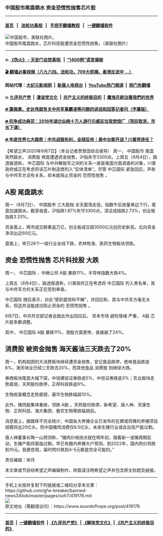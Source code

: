 ### 中国股市尾盘跳水 资金恐慌性抛售芯片股
------------------------

#### [首页](https://github.com/gfw-breaker/banned-news3/blob/master/README.md) &nbsp;&nbsp;|&nbsp;&nbsp; [法轮功真相](https://github.com/begood0513/basic/blob/master/README.md)  &nbsp;&nbsp;|&nbsp;&nbsp; [手把手翻墙教程](https://github.com/gfw-breaker/guides/wiki)  &nbsp;&nbsp;|&nbsp;&nbsp; [一键翻墙软件](https://github.com/gfw-breaker/nogfw/blob/master/README.md)  



<div><img alt="中国股市，美联社图片。" src="https://img.soundofhope.org/2019-12/1577131393463.jpg"/>
<br/><figcaption class="caption">
 中国股市尾盘跳水，芯片科技股遭资金恐慌性抛售。（美联社图片）
</figcaption></div><hr/>

#### 💥 [《伪火》 - 天安门自焚真相 ](http://141.164.51.119:10000/videos/blog/weihuo.html)&nbsp; |&nbsp; [“1400例”谎言揭秘  ](http://141.164.51.119:10000/videos/blog/jiexi1400.html)

#### [ 🎬  翻墙必看视频（八九六四、法轮功、709大抓捕、香港反送中 ...）](https://github.com/gfw-breaker/links/blob/master/banned.md)

#### 网站代理：[大纪元新闻网](http://167.172.10.89:10080/gb/) &nbsp;|&nbsp; [新唐人电视台](http://167.172.10.89:8808/gb/)  &nbsp;|&nbsp; [YouTube热门频道](http://158.247.203.241/youtube.html) &nbsp;|&nbsp; [网门免翻墙](http://158.247.203.241:11000/show.aspx?name=ogHome)

#### 💥 [九评共产党](http://141.164.51.119:10000/videos/res/jiuping/)&nbsp; |&nbsp; [漫谈党文化](http://141.164.51.119:10000/videos/res/mtdwh/)&nbsp; |&nbsp; [共产主义的终极目的](http://141.164.51.119:10000/videos/res/zjmd/)&nbsp; |&nbsp; [魔鬼在統治著我們的世界](http://141.164.51.119:10000/videos/res/TheSpecter/)  

#### [ 🔥  蓬佩奥、史达伟就有关中共军事霸凌等问题的讲话和回答记者问（字幕版）](http://141.164.51.119:10000/videos/news/pompeo7.html)

#### [ 🔥  抗争成功典范：2016年湖北仙桃十万人游行示威反垃圾焚烧厂（项目取消，市长下课）](http://141.164.51.119:10000/videos/news/xiantao.html)

#### [ 🔥  年底世界七大趋势｜中共战狼失利，全球反呛｜美中台能开战？川普将连任？](http://141.164.51.119:10000/videos/news/tanghao02.html)

<div><div class="Content__Wrapper sc-1bvya0-0 grZQxZ">
 <p class="meta-top">
  <span class="meta">
   【希望之声2020年9月7日】（本台记者贺景田综合报导）
  </span>
  周一，
  <ok href="/term/8795">
   中国股市
  </ok>
  尾盘突然跳水，
  <ok href="/term/369967">
   消费股
  </ok>
  再度遭遇资金抛售，沪指失守3300点。上周五（9月4日），路透报道称，
  <ok href="/term/1521">
   中芯国际
  </ok>
  与中共解放军之间的关系一直是美国方面调查的对象，川普政府或正在考虑将该芯片制造商列入“实体清单”。尽管
  <ok href="/term/1521">
   中芯国际
  </ok>
  紧急回应，声称与中共军方没有关系，却未能阻止资金的
  <ok href="/term/333769">
   恐慌性抛售
  </ok>
  。
 </p>
 <h2>
  <strong>
   <ok href="/term/1448">
    A股
   </ok>
   <ok href="/term/348478">
    尾盘跳水
   </ok>
  </strong>
 </h2>
 <p>
  周一（9月7日），
  <ok href="/term/8795">
   中国股市
  </ok>
  <ok href="/term/82797">
   三大股指
  </ok>
  全天震荡走低，指数午后放量单边下行，尾盘加速跳水。截至收盘，沪指跌1.87%失守3300点，深证成指跌2.73%，创业板指跌3.33%。
 </p>
 <p>
  资金面上，两市成交额重返万亿，创业板成交超3500亿元创历史新高，北向资金净流出近60亿元。
 </p>
 <p>
  盘面上，申万28个一级行业全线下跌，农林牧渔、医药生物板块领跌。
 </p>
 <h2>
  <strong>
   资金
   <ok href="/term/333769">
    恐慌性抛售
   </ok>
   <ok href="/term/369970">
    芯片科技股
   </ok>
   大跌
  </strong>
 </h2>
 <p>
  周一，
  <ok href="/term/1521">
   中芯国际
  </ok>
  、中微公司
  <ok href="/term/1448">
   A股
  </ok>
  暴跌11%，半导体指数大跌4%。
 </p>
 <p>
  上周五（9月4日），路透报道称，川普政府正在考虑将
  <ok href="/term/1521">
   中芯国际
  </ok>
  列入黑名单，其与中共军方的关系正在受到审查。
 </p>
 <p>
  <ok href="/term/1521">
   中芯国际
  </ok>
  随后表示，对此“感到震惊和不解”，并回应称，其与中共军方毫无关系，但这并没能成功阻止资金的
  <ok href="/term/333769">
   恐慌性抛售
  </ok>
  。
 </p>
 <p>
  9月7日，中共外交部记者会就此作出回应后，
  <ok href="/term/218716">
   资本市场
  </ok>
  <ok href="/term/221470">
   避险情绪
  </ok>
  严重，
  <ok href="/term/1448">
   A股
  </ok>
  芯片股多数调整。
 </p>
 <p>
  其中，
  <ok href="/term/1521">
   中芯国际
  </ok>
  <ok href="/term/1448">
   A股
  </ok>
  暴跌11%，港股方面更惨，直接崩了24%。
 </p>
 <h2>
  <strong>
   <ok href="/term/369967">
    消费股
   </ok>
   被资金抛售 海天酱油三天跌去了20%
  </strong>
 </h2>
 <p>
  周一，机构抱团的大消费板块继续遭资金抛售，安记食品跌停，绝味食品跌逾8%，海天味业已经三天跌去20%，而其他食品
  <ok href="/term/369967">
   消费股
  </ok>
  则继续大跌。
 </p>
 <div class="AD_Embed__Wrap-sc-1xslmin-0 igMuqX module desktop">
  <div>
  </div>
 </div>
 <p>
  券商板块尾盘大幅下探，中信建投证券跌逾5%，中信证券跌逾3%；农业板块走势疲弱，天邦股份跌停，正邦科技跌逾9%。
 </p>
 <p>
  生物疫苗概念走势疲弱，康华生物跌幅超10%。
 </p>
 <p>
  此外，猪肉股集体重挫，领跌
  <ok href="/term/1448">
   A股
  </ok>
  。天邦股份跌停，新希望、唐人神、天康生物、正邦科技、海大集团、傲农生物等跌幅居前。
 </p>
 <p>
  消息面上，据媒体不完全统计，中国各大养猪企业已发布的在建或将建的养猪项目规模将达20亿头，而中国猪肉消费仅6.5亿头，未来生猪行业或会出现产能过剩。
 </p>
 <p>
  唐人神董事长陶一山预测称，“猪肉价格拐点就在明年初，随着新一波猪周期启动，生猪产能将面临过剩。早已有圈内养猪大户预测，到2022年，国内肉价将跌到10元。我更悲观，届时肉价跌到4-5元都是完全可能的。”
 </p>
 <p class="meta-btm">
  责任编辑：宋月
 </p>
 <p class="meta-btm">
  本文章或节目经希望之声编辑制作，转载请注明希望之声并包含原文标题及链接。
 </p>
</div>
</div>
<hr/>
手机上长按并复制下列链接或二维码分享本文章：<br/>
https://github.com/gfw-breaker/banned-news3/blob/master/pages/soh7/419176.md <br/>
<a href='https://github.com/gfw-breaker/banned-news3/blob/master/pages/soh7/419176.md'><img src='https://github.com/gfw-breaker/banned-news3/blob/master/pages/soh7/419176.md.png'/></a> <br/>
原文地址（需翻墙访问）：https://www.soundofhope.org/post/419176


------------------------
#### [首页](https://github.com/gfw-breaker/banned-news3/blob/master/README.md) &nbsp;|&nbsp; [一键翻墙软件](https://github.com/gfw-breaker/nogfw/blob/master/README.md) &nbsp;| [《九评共产党》](https://github.com/gfw-breaker/9ping.md/blob/master/README.md#九评之一评共产党是什么) | [《解体党文化》](https://github.com/gfw-breaker/jtdwh.md/blob/master/README.md) | [《共产主义的终极目的》](https://github.com/gfw-breaker/gczydzjmd.md/blob/master/README.md)


<img src='http://gfw-breaker.win/banned-news3/pages/soh7/419176.md' width='0px' height='0px'/>